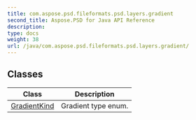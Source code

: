 ```yaml
---
title: com.aspose.psd.fileformats.psd.layers.gradient
second_title: Aspose.PSD for Java API Reference
description: 
type: docs
weight: 38
url: /java/com.aspose.psd.fileformats.psd.layers.gradient/
---
```



## Classes

| Class | Description |
| --- | --- |
| [GradientKind](../com.aspose.psd.fileformats.psd.layers.gradient/gradientkind) | Gradient type enum. |
